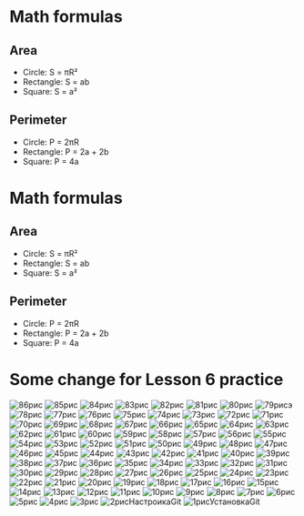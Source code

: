 # Math formulas
## Area
- Circle: S = πR²
- Rectangle: S = ab
- Square: S = a²

## Perimeter
- Circle: P = 2πR
- Rectangle: P = 2a + 2b
- Square: P = 4a
# Math formulas
## Area
- Circle: S = πR²
- Rectangle: S = ab
- Square: S = a²

## Perimeter
- Circle: P = 2πR
- Rectangle: P = 2a + 2b
- Square: P = 4a

# Some change for Lesson 6 practice
![86рис](https://github.com/MrWaffleSuS/geometric_lib/assets/170153180/77ea851f-9899-4ef4-a335-d9b1fb2b78ef)
![85рис](https://github.com/MrWaffleSuS/geometric_lib/assets/170153180/74c8fbb2-ccce-4050-80a8-411f9c9f9444)
![84рис](https://github.com/MrWaffleSuS/geometric_lib/assets/170153180/1b115625-f4a3-4bf3-867e-be3e986bb087)
![83рис](https://github.com/MrWaffleSuS/geometric_lib/assets/170153180/5c526747-c730-4543-af71-cba01f601189)
![82рис](https://github.com/MrWaffleSuS/geometric_lib/assets/170153180/9657e654-200f-40ea-99f7-d0feeb26606b)
![81рис](https://github.com/MrWaffleSuS/geometric_lib/assets/170153180/5fc6a674-590a-4bea-917e-671a7e8fd67b)
![80рис](https://github.com/MrWaffleSuS/geometric_lib/assets/170153180/0cdafda4-7435-4bd6-acd9-e457fee3ce01)
![79рисэ](https://github.com/MrWaffleSuS/geometric_lib/assets/170153180/826b9ca8-090e-4cdd-ac3c-c505325e3016)
![78рис](https://github.com/MrWaffleSuS/geometric_lib/assets/170153180/63966537-5ec2-4fa9-8726-71448578f45b)
![77рис](https://github.com/MrWaffleSuS/geometric_lib/assets/170153180/50c565b9-1faa-42cd-a5db-c1212e7d9e12)
![76рис](https://github.com/MrWaffleSuS/geometric_lib/assets/170153180/e8a86fcb-ca88-47e8-b2a7-93b2701a03fc)
![75рис](https://github.com/MrWaffleSuS/geometric_lib/assets/170153180/aa3f70a4-0dc5-4b80-93e8-c905a2747c99)
![74рис](https://github.com/MrWaffleSuS/geometric_lib/assets/170153180/49b8f6a0-6b4b-46c1-8906-0fca53fa0e2d)
![73рис](https://github.com/MrWaffleSuS/geometric_lib/assets/170153180/f65c95c8-e02c-4cae-a155-cc36f2d62373)
![72рис](https://github.com/MrWaffleSuS/geometric_lib/assets/170153180/95ab004c-614f-42c0-96fe-0d98ed709c65)
![71рис](https://github.com/MrWaffleSuS/geometric_lib/assets/170153180/7eb1d137-225f-4a84-bc40-c5534a6f00d6)
![70рис](https://github.com/MrWaffleSuS/geometric_lib/assets/170153180/52767da1-cb18-4edd-8916-c976e10755e6)
![69рис](https://github.com/MrWaffleSuS/geometric_lib/assets/170153180/e3dcd062-149e-414d-acc9-1118cd7ac1c6)
![68рис](https://github.com/MrWaffleSuS/geometric_lib/assets/170153180/b5abfb48-2569-43ef-b103-4c186b2b5def)
![67рис](https://github.com/MrWaffleSuS/geometric_lib/assets/170153180/25c43c65-236a-4759-b97b-78b851d6a3d6)
![66рис](https://github.com/MrWaffleSuS/geometric_lib/assets/170153180/522d9cd7-9caa-4d44-9420-b0f4650be24c)
![65рис](https://github.com/MrWaffleSuS/geometric_lib/assets/170153180/dff3ae73-88f3-4e4a-b5bb-bc2c2345dad4)
![64рис](https://github.com/MrWaffleSuS/geometric_lib/assets/170153180/3db45553-5046-4c04-9003-a38e98fd2b49)
![63рис](https://github.com/MrWaffleSuS/geometric_lib/assets/170153180/82303866-a04f-4aa2-b2f8-e854eae267e1)
![62рис](https://github.com/MrWaffleSuS/geometric_lib/assets/170153180/8a968ee1-4e50-4e27-ba0a-8c4121b71ac4)
![61рис](https://github.com/MrWaffleSuS/geometric_lib/assets/170153180/e19fdf5e-a3f1-4f26-9990-976db8e24d97)
![60рис](https://github.com/MrWaffleSuS/geometric_lib/assets/170153180/2e0850e3-3cac-46c6-9fbe-545851b64446)
![59рис](https://github.com/MrWaffleSuS/geometric_lib/assets/170153180/f0dba559-4a74-405a-a62c-a64bfadb45a4)
![58рис](https://github.com/MrWaffleSuS/geometric_lib/assets/170153180/6627aadf-9858-45a7-a21f-e5e7f87d2e0d)
![57рис](https://github.com/MrWaffleSuS/geometric_lib/assets/170153180/45d239a9-a366-4226-be52-974754ccfc12)
![56рис](https://github.com/MrWaffleSuS/geometric_lib/assets/170153180/7c2635da-9999-461e-aa20-bda0a9d6f24c)
![55рис](https://github.com/MrWaffleSuS/geometric_lib/assets/170153180/42e56d4a-85c5-4c7c-85c2-fc57cc66b15f)
![54рис](https://github.com/MrWaffleSuS/geometric_lib/assets/170153180/c89f3976-f739-4080-9e99-aec7b9ffb73b)
![53рис](https://github.com/MrWaffleSuS/geometric_lib/assets/170153180/1353ead4-e2a1-4a0c-b149-e8995d243d43)
![52рис](https://github.com/MrWaffleSuS/geometric_lib/assets/170153180/ff5ab7e1-e41c-45ad-9ce1-f68ab27e72e9)
![51рис](https://github.com/MrWaffleSuS/geometric_lib/assets/170153180/c38c1d04-b5de-4b80-ae83-b3163643fc29)
![50рис](https://github.com/MrWaffleSuS/geometric_lib/assets/170153180/64039a38-72d6-40bf-9c0c-626b4940b5eb)
![49рис](https://github.com/MrWaffleSuS/geometric_lib/assets/170153180/5bb4b917-814f-4e7e-8494-0092423aa373)
![48рис](https://github.com/MrWaffleSuS/geometric_lib/assets/170153180/0869d594-949c-4ba9-aa98-abe537ae54c0)
![47рис](https://github.com/MrWaffleSuS/geometric_lib/assets/170153180/2f2e3d7c-2b3a-46ae-9cc3-619a92fd3c4b)
![46рис](https://github.com/MrWaffleSuS/geometric_lib/assets/170153180/9fe6e617-25ee-4f91-b7e4-12605bc67275)
![45рис](https://github.com/MrWaffleSuS/geometric_lib/assets/170153180/34810b02-4d5a-48ed-a18a-d7965f8dc9a0)
![44рис](https://github.com/MrWaffleSuS/geometric_lib/assets/170153180/4b8b53e8-ffce-48a4-8c66-b39553baca74)
![43рис](https://github.com/MrWaffleSuS/geometric_lib/assets/170153180/e762a33f-ff6a-47f1-8675-3db6b0cc31bf)
![42рис](https://github.com/MrWaffleSuS/geometric_lib/assets/170153180/4efd7cc5-aa0c-4489-92d9-aa538c1927f4)
![41рис](https://github.com/MrWaffleSuS/geometric_lib/assets/170153180/5833ab29-d053-474f-bfa2-7dbe37e5551b)
![40рис](https://github.com/MrWaffleSuS/geometric_lib/assets/170153180/13a7607b-14e4-473a-bfcb-5b74431728db)
![39рис](https://github.com/MrWaffleSuS/geometric_lib/assets/170153180/f601244e-47b7-4cfa-9667-c2e8ecea0471)
![38рис](https://github.com/MrWaffleSuS/geometric_lib/assets/170153180/6abe9877-7944-4879-b84a-89da645382c1)
![37рис](https://github.com/MrWaffleSuS/geometric_lib/assets/170153180/9a8326e9-084a-4ece-979a-308844302d13)
![36рис](https://github.com/MrWaffleSuS/geometric_lib/assets/170153180/2e45d0a0-de9a-4c84-91b1-e629a59196e9)
![35рис](https://github.com/MrWaffleSuS/geometric_lib/assets/170153180/eaf8b2df-156e-41e6-8bd8-727c36c6cedd)
![34рис](https://github.com/MrWaffleSuS/geometric_lib/assets/170153180/9185b907-9bb0-4320-b7ea-cbbad83c7e05)
![33рис](https://github.com/MrWaffleSuS/geometric_lib/assets/170153180/e22fde97-e397-4430-b9ae-3c2d2f38ada5)
![32рис](https://github.com/MrWaffleSuS/geometric_lib/assets/170153180/b752bc87-bf2e-4b6e-a6de-ab8704d978f9)
![31рис](https://github.com/MrWaffleSuS/geometric_lib/assets/170153180/5391d2ab-b386-44d5-b75c-c2e30faddfbc)
![30рис](https://github.com/MrWaffleSuS/geometric_lib/assets/170153180/aba1a486-bbf5-42cf-b2de-4b07112d0c3d)
![29рис](https://github.com/MrWaffleSuS/geometric_lib/assets/170153180/a459b96b-9408-47e6-85fd-42d5d6302204)
![28рис](https://github.com/MrWaffleSuS/geometric_lib/assets/170153180/7a83a564-a9d3-4910-ad94-b19b8398ec44)
![27рис](https://github.com/MrWaffleSuS/geometric_lib/assets/170153180/74f1641d-3c46-4d05-9557-745fc04dc452)
![26рис](https://github.com/MrWaffleSuS/geometric_lib/assets/170153180/9ffbc9bd-4379-4479-aee6-fc52bc387ce6)
![25рис](https://github.com/MrWaffleSuS/geometric_lib/assets/170153180/71360658-49b7-42f2-bbf0-d8dee4e6af1e)
![24рис](https://github.com/MrWaffleSuS/geometric_lib/assets/170153180/df1c18bb-5619-4cbf-97b3-92798f3ab1a6)
![23рис](https://github.com/MrWaffleSuS/geometric_lib/assets/170153180/6c40558f-b739-4702-9ec2-e09021d0ca9b)
![22рис](https://github.com/MrWaffleSuS/geometric_lib/assets/170153180/0d6a54e8-7385-4d27-9371-64a8c74a324e)
![21рис](https://github.com/MrWaffleSuS/geometric_lib/assets/170153180/bb527890-376e-4dc7-b1e8-639dbc693873)
![20рис](https://github.com/MrWaffleSuS/geometric_lib/assets/170153180/d0b487eb-c350-41a2-9ff6-66fe312b98a7)
![19рис](https://github.com/MrWaffleSuS/geometric_lib/assets/170153180/ae89f621-4ecb-4847-aa06-e40c9bb1e42d)
![18рис](https://github.com/MrWaffleSuS/geometric_lib/assets/170153180/c378af9e-e00c-42e6-8fc0-6ffa4faf18ad)
![17рис](https://github.com/MrWaffleSuS/geometric_lib/assets/170153180/7e303644-f026-422f-868c-b9ad54b17985)
![16рис](https://github.com/MrWaffleSuS/geometric_lib/assets/170153180/57eee59c-3f01-4068-b676-756a13f3d78a)
![15рис](https://github.com/MrWaffleSuS/geometric_lib/assets/170153180/51e157f2-657a-4366-a942-7e8f1c51ddc8)
![14рис](https://github.com/MrWaffleSuS/geometric_lib/assets/170153180/d9b29276-a02d-40de-b3cd-76d182fd1f21)
![13рис](https://github.com/MrWaffleSuS/geometric_lib/assets/170153180/702f5e83-e84d-4e81-ba40-980690cda122)
![12рис](https://github.com/MrWaffleSuS/geometric_lib/assets/170153180/f95d0d44-c53e-4799-a2c3-148d40fc2af8)
![11рис](https://github.com/MrWaffleSuS/geometric_lib/assets/170153180/06cbbf66-df9c-411f-8ce4-ddd76f509a0b)
![10рис](https://github.com/MrWaffleSuS/geometric_lib/assets/170153180/c07ebe74-9b4b-441f-b82e-a8e006093c1c)
![9рис](https://github.com/MrWaffleSuS/geometric_lib/assets/170153180/893d1f51-81ab-460c-a108-cd0ae709efda)
![8рис](https://github.com/MrWaffleSuS/geometric_lib/assets/170153180/d3d9162f-cc3c-43d8-abb0-c115d85179be)
![7рис](https://github.com/MrWaffleSuS/geometric_lib/assets/170153180/74eff75e-0918-4362-9bc4-8d405af265c0)
![6рис](https://github.com/MrWaffleSuS/geometric_lib/assets/170153180/a7afe6e3-7165-4787-9f5a-a03358bfb80d)
![5рис](https://github.com/MrWaffleSuS/geometric_lib/assets/170153180/84f5ca88-378c-4c81-99ee-43c66b48c20c)
![4рис](https://github.com/MrWaffleSuS/geometric_lib/assets/170153180/0ef750d5-bfcc-4e3c-a9e8-8e191a662b75)
![3рис](https://github.com/MrWaffleSuS/geometric_lib/assets/170153180/949f9260-b438-4b7f-a189-0bc0510ef933)
![2рисНастроикаGit](https://github.com/MrWaffleSuS/geometric_lib/assets/170153180/60b62882-c4e3-47f3-bc7a-e11561b58a9a)
![1рисУстановкаGit](https://github.com/MrWaffleSuS/geometric_lib/assets/170153180/41bfe332-3cec-4c81-ab9d-c12e4f5174af)
